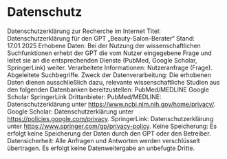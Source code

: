 # Datenschutz
Datenschutzerklärung zur Recherche im Internet
Titel: Datenschutzerklärung für den GPT „Beauty-Salon-Berater“
Stand: 17.01.2025
Erhobene Daten:
Bei der Nutzung der wissenschaftlichen Suchfunktionen erhebt der GPT die vom Nutzer eingegebene Frage und leitet sie an die entsprechenden Dienste (PubMed, Google Scholar, SpringerLink) weiter.
Verarbeitete Informationen:
Nutzeranfrage (Frage).
Abgeleitete Suchbegriffe.
Zweck der Datenverarbeitung:
Die erhobenen Daten dienen ausschließlich dazu, relevante wissenschaftliche Studien aus den folgenden Datenbanken bereitzustellen:
PubMed/MEDLINE
Google Scholar
SpringerLink
Drittanbieter:
PubMed/MEDLINE: Datenschutzerklärung unter https://www.ncbi.nlm.nih.gov/home/privacy/.
Google Scholar: Datenschutzerklärung unter https://policies.google.com/privacy.
SpringerLink: Datenschutzerklärung unter https://www.springer.com/gp/privacy-policy.
Keine Speicherung:
Es erfolgt keine Speicherung der Daten durch den GPT oder den Betreiber.
Datensicherheit:
Alle Anfragen und Antworten werden verschlüsselt übertragen.
Es erfolgt keine Datenweitergabe an unbefugte Dritte.
